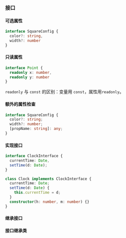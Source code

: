 ### 接口

#### 可选属性

``` typescript
interface SquareConfig {
  color?: string,
  width?: number
}
```

#### 只读属性
``` typescript
interface Point {
  readonly x: number,
  readonly y: number
}
```
`readonly` 与 `const` 的区别：变量用 `const`，属性用`readonly`。

#### 额外的属性检查
``` typescript
interface SquareConfig {
  color?: string;
  width?: number;
  [propName: string]: any;
}
```

#### 实现接口
``` typescript
interface ClockInterface {
  currentTime: Date,
  setTime(d: Date);
}

class Clock implements ClockInterface {
  currentTime: Date;
  setTime(d: Date) {
    this.currentTime = d;
  }
  constructor(h: number, m: number) {}
}
```

#### 继承接口

#### 接口继承类
